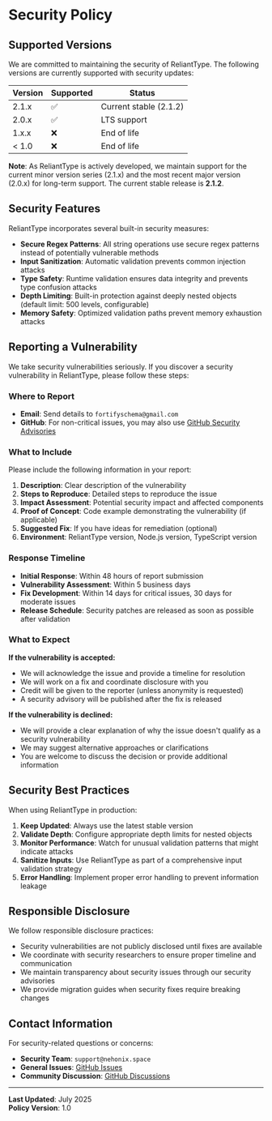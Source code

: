 # Security Policy

## Supported Versions

We are committed to maintaining the security of ReliantType. The following versions are currently supported with security updates:

| Version | Supported          | Status        |
| ------- | ------------------ | ------------- |
| 2.1.x   | :white_check_mark: | Current stable (2.1.2) |
| 2.0.x   | :white_check_mark: | LTS support   |
| 1.x.x   | :x:                | End of life   |
| < 1.0   | :x:                | End of life   |

**Note**: As ReliantType is actively developed, we maintain support for the current minor version series (2.1.x) and the most recent major version (2.0.x) for long-term support. The current stable release is **2.1.2**.

## Security Features

ReliantType incorporates several built-in security measures:

- **Secure Regex Patterns**: All string operations use secure regex patterns instead of potentially vulnerable methods
- **Input Sanitization**: Automatic validation prevents common injection attacks
- **Type Safety**: Runtime validation ensures data integrity and prevents type confusion attacks
- **Depth Limiting**: Built-in protection against deeply nested objects (default limit: 500 levels, configurable)
- **Memory Safety**: Optimized validation paths prevent memory exhaustion attacks

## Reporting a Vulnerability

We take security vulnerabilities seriously. If you discover a security vulnerability in ReliantType, please follow these steps:

### Where to Report

- **Email**: Send details to `fortifyschema@gmail.com`
- **GitHub**: For non-critical issues, you may also use [GitHub Security Advisories](https://github.com/Nehonix-Team/reliant-type/security/advisories)

### What to Include

Please include the following information in your report:

1. **Description**: Clear description of the vulnerability
2. **Steps to Reproduce**: Detailed steps to reproduce the issue
3. **Impact Assessment**: Potential security impact and affected components
4. **Proof of Concept**: Code example demonstrating the vulnerability (if applicable)
5. **Suggested Fix**: If you have ideas for remediation (optional)
6. **Environment**: ReliantType version, Node.js version, TypeScript version

### Response Timeline

- **Initial Response**: Within 48 hours of report submission
- **Vulnerability Assessment**: Within 5 business days
- **Fix Development**: Within 14 days for critical issues, 30 days for moderate issues
- **Release Schedule**: Security patches are released as soon as possible after validation

### What to Expect

**If the vulnerability is accepted:**
- We will acknowledge the issue and provide a timeline for resolution
- We will work on a fix and coordinate disclosure with you
- Credit will be given to the reporter (unless anonymity is requested)
- A security advisory will be published after the fix is released

**If the vulnerability is declined:**
- We will provide a clear explanation of why the issue doesn't qualify as a security vulnerability
- We may suggest alternative approaches or clarifications
- You are welcome to discuss the decision or provide additional information

## Security Best Practices

When using ReliantType in production:

1. **Keep Updated**: Always use the latest stable version
2. **Validate Depth**: Configure appropriate depth limits for nested objects
3. **Monitor Performance**: Watch for unusual validation patterns that might indicate attacks
4. **Sanitize Inputs**: Use ReliantType as part of a comprehensive input validation strategy
5. **Error Handling**: Implement proper error handling to prevent information leakage

## Responsible Disclosure

We follow responsible disclosure practices:

- Security vulnerabilities are not publicly disclosed until fixes are available
- We coordinate with security researchers to ensure proper timeline and communication
- We maintain transparency about security issues through our security advisories
- We provide migration guides when security fixes require breaking changes

## Contact Information

For security-related questions or concerns:

- **Security Team**: `support@nehonix.space`
- **General Issues**: [GitHub Issues](https://github.com/Nehonix-Team/reliant-type/issues)
- **Community Discussion**: [GitHub Discussions](https://github.com/Nehonix-Team/reliant-type/discussions)

---

**Last Updated**: July 2025  
**Policy Version**: 1.0
